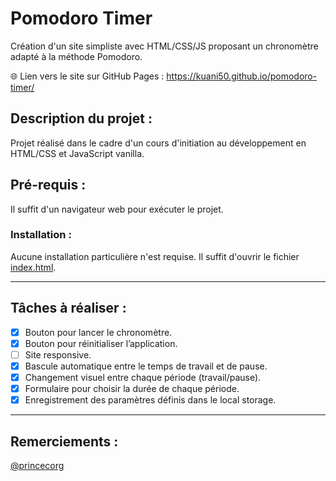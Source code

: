 # Pomodoro Timer  
Création d'un site simpliste avec HTML/CSS/JS proposant un chronomètre adapté à la méthode Pomodoro.

:globe_with_meridians: Lien vers le site sur GitHub Pages : https://kuani50.github.io/pomodoro-timer/

## Description du projet :  
Projet réalisé dans le cadre d'un cours d'initiation au développement en HTML/CSS et JavaScript vanilla.

## Pré-requis :  
Il suffit d'un navigateur web pour exécuter le projet.

### Installation :  
Aucune installation particulière n'est requise. Il suffit d'ouvrir le fichier [index.html](index.html).

---

## Tâches à réaliser :  
- [x] Bouton pour lancer le chronomètre.  
- [x] Bouton pour réinitialiser l’application.  
- [ ] Site responsive.  
- [x] Bascule automatique entre le temps de travail et de pause.  
- [x] Changement visuel entre chaque période (travail/pause).  
- [x]  Formulaire pour choisir la durée de chaque période.  
- [x] Enregistrement des paramètres définis dans le local storage.

---

## Remerciements :  
[@princecorg](https://github.com/princecorg)
